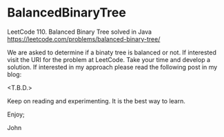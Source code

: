 # BalancedBinaryTree
LeetCode 110. Balanced Binary Tree solved in Java
https://leetcode.com/problems/balanced-binary-tree/

We are asked to determine if a binaty tree is balanced or not.
If interested visit the URI for the problem at LeetCode.
Take your time and develop a solution.
If interested in my approach please read the following post in my blog:

<T.B.D.>

Keep on reading and experimenting.
It is the best way to learn.

Enjoy;

John

